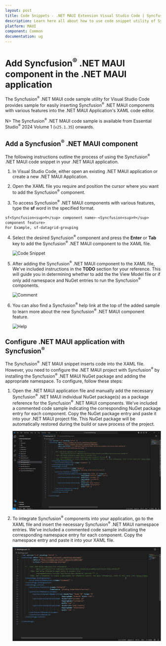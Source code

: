 ```yaml
---
layout: post
title: Code Snippets - .NET MAUI Extension Visual Studio Code | Syncfusion<sup>®</sup>
description: Learn here all about how to use code snippet utility of Syncfusion<sup>®</sup> .NET MAUI Extension for Visual Studio Code and much more.
platform: MAUI
component: Common
documentation: ug
---
```


# Add Syncfusion<sup>®</sup> .NET MAUI component in the .NET MAUI application

The Syncfusion<sup>®</sup> .NET MAUI code sample utility for Visual Studio Code provides sample for easily inserting Syncfusion<sup>®</sup> .NET MAUI components with various features into the .NET MAUI Application's XAML code editor.

N> The Syncfusion<sup>®</sup> .NET MAUI code sample is available from Essential Studio<sup>®</sup> 2024 Volume 1 (`v25.1.35`) onwards.

## Add a Syncfusion<sup>®</sup> .NET MAUI component

The following instructions outline the process of using the Syncfusion<sup>®</sup> .NET MAUI code snippet in your .NET MAUI application.

1.	In Visual Studio Code, either open an existing .NET MAUI application or create a new .NET MAUI Application.

2.	Open the XAML file you require and position the cursor where you want to add the Syncfusion<sup>®</sup> component.

3.	To access Syncfusion<sup>®</sup> .NET MAUI components with various features, type the **sf** word in the specified format.

```
sf<Syncfusion<sup>®</sup> component name>-<Syncfusion<sup>®</sup> component feature>
For Example, sf-datagrid-grouping
```

4.	Select the desired Syncfusion<sup>®</sup> component and press the **Enter** or **Tab** key to add the Syncfusion<sup>®</sup> .NET MAUI component to the XAML file. 

      ![Code Snippet](images/MAUI_CodeSnippets.gif)

5.	After adding the Syncfusion<sup>®</sup> .NET MAUI component to the XAML file, We've included instructions in the **TODO** section for your reference. This will guide you in determining whether to add the the View Model file or if only add namespace and NuGet entries to run the Syncfusion<sup>®</sup> components.

     ![Comment](images/Comment.png)

6.	You can also find a Syncfusion<sup>®</sup> help link at the top of the added sample to learn more about the new Syncfusion<sup>®</sup> .NET MAUI component feature.

     ![Help](images/Help.png)

## Configure .NET MAUI application with Syncfusion<sup>®</sup>

The Syncfusion<sup>®</sup> .NET MAUI snippet inserts code into the XAML file. However, you need to configure the .NET MAUI project with Syncfusion<sup>®</sup> by installing the Syncfusion<sup>®</sup> .NET MAUI NuGet package and adding the appropriate namespace. To configure, follow these steps:

1.	Open the .NET MAUI application file and manually add the necessary Syncfusion<sup>®</sup> .NET MAUI individual NuGet package(s) as a package reference for the Syncfusion<sup>®</sup> .NET MAUI components. We've included a commented code sample indicating the corresponding NuGet package entry for each component. Copy the NuGet package entry and paste it into your .NET MAUI project file. This NuGet package will be automatically restored during the build or save process of the project.

     ![NuGet Package](images/NuGetEntry.gif)

2.	To integrate Syncfusion<sup>®</sup> components into your application, go to the XAML file and insert the necessary Syncfusion<sup>®</sup> .NET MAUI namespace entries. We've included a commented code sample indicating the corresponding namespace entry for each component. Copy the namespace entry and paste it into your XAML file.

    ![Namespace](images/NamespaceEntry.gif)